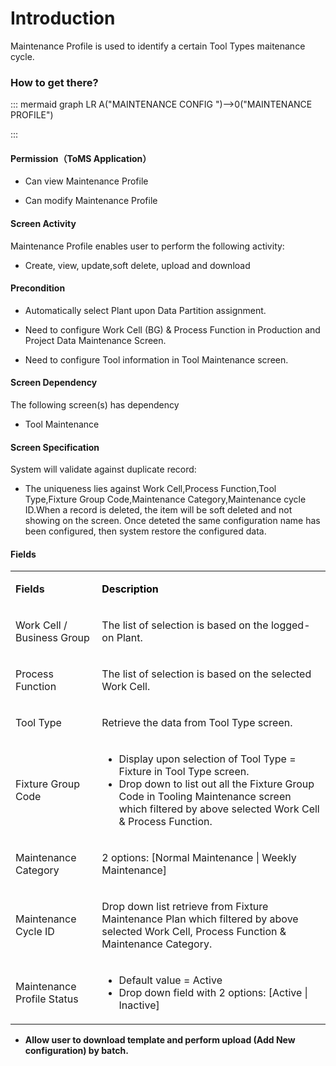# Introduction

Maintenance Profile is used to identify a certain Tool Types maitenance cycle. 


### **How to get there?** 



::: mermaid
graph LR
A("MAINTENANCE CONFIG ")-->0("MAINTENANCE PROFILE")

:::


#### **Permission（ToMS Application）** 



- Can view Maintenance Profile

- Can modify Maintenance Profile


#### **Screen Activity** 


Maintenance Profile enables user to perform the following activity:

- Create, view, update,soft delete, upload and download


#### **Precondition** 



- Automatically select Plant upon Data Partition assignment.

- Need to configure Work Cell (BG) & Process Function in Production and Project Data Maintenance Screen.

- Need to configure Tool information in Tool Maintenance screen.


#### **Screen Dependency** 


The following screen(s) has dependency 

- Tool Maintenance


#### **Screen Specification** 


System will validate against duplicate record:

- The uniqueness lies against
Work Cell,Process Function,Tool Type,Fixture Group Code,Maintenance Category,Maintenance cycle ID.When a record is deleted, the item will be soft deleted and not showing on the screen. Once deteted the same configuration name has been configured, then system restore the configured data.


#### **Fields** 


<table class="confluenceTable"><colgroup><col /><col /></colgroup><tbody><tr><td class="confluenceTd"><p><strong><span>Fields</span></strong></p></td><td class="confluenceTd"><p><strong><span style="color: black;">Description</span></strong></p></td></tr><tr><td class="confluenceTd"><p><span>Work Cell / Business Group</span></p></td><td class="confluenceTd"><p><span>The list of selection is based on the logged-on Plant.</span></p></td></tr><tr><td class="confluenceTd"><p><span>Process Function</span></p></td><td class="confluenceTd"><p><span>The list of selection is based on the selected Work Cell.</span></p></td></tr><tr><td class="confluenceTd"><p><span>Tool Type</span></p></td><td class="confluenceTd"><p><span>Retrieve the data from Tool Type screen.</span></p></td></tr><tr><td class="confluenceTd"><p><span>Fixture Group Code</span></p></td><td class="confluenceTd"><ul><li><span>Display upon selection of Tool Type = Fixture in Tool Type screen.</span></li><li><span>Drop down to list out all the Fixture Group Code in Tooling Maintenance screen which filtered by above selected Work Cell & Process Function.  </span></li></ul></td></tr><tr><td class="confluenceTd"><p><span>Maintenance Category</span></p></td><td class="confluenceTd"><p><span> 2 options: [Normal Maintenance | Weekly Maintenance]</span></p></td></tr><tr><td class="confluenceTd"><p><span>Maintenance Cycle ID</span></p></td><td class="confluenceTd"><p><span>Drop down list retrieve from Fixture Maintenance Plan which filtered by above selected Work Cell, Process Function & Maintenance Category.</span></p></td></tr><tr><td class="confluenceTd"><p><span>Maintenance Profile Status</span></p></td><td class="confluenceTd"><ul><li><span>Default value = Active</span></li><li><span>Drop down field with 2 options: [Active | Inactive]</span></li></ul></td></tr></tbody></table>


- **Allow user to download template and perform upload (Add New configuration) by batch.**


